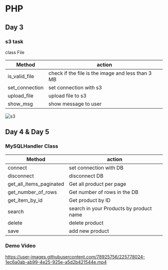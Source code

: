 # PHP

## Day 3 
### s3 task

class File 

| Method |  action |
| --- | --- |
| is_valid_file | check if the file is the image and less than 3 MB |
| set_connection | set connection with s3  |
| upload_file | upload file to s3 |
| show_msg | show message to user  |



![s3](https://user-images.githubusercontent.com/78925756/224777303-67d7b4ca-946e-4c1f-bc7a-1249a48d42e7.jpeg)


## Day 4 & Day 5

### MySQLHandler Class 
| Method |  action |
| --- | --- |
| connect |  set connection with DB  |
| disconnect | disconnect DB |
| get_all_items_paginated | Get all product per page |
| get_number_of_rows | Get number of rows in the DB  |
| get_item_by_id | Get product by ID|
| search | search in your Products by product name  |
| delete | delete product  |
| save | add new product |


### Demo Video


https://user-images.githubusercontent.com/78925756/225778024-1ec6a0ab-ab99-4e25-925e-a5d2b421544e.mp4


